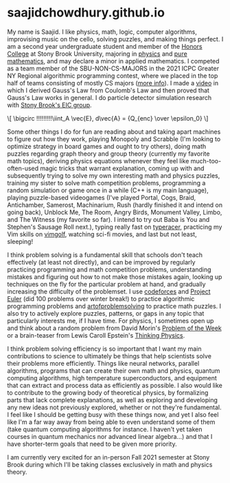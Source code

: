 # saajidchowdhury.github.io

My name is Saajid. I like physics, math, logic, computer algorithms, improvising music on the cello, solving puzzles, and making things perfect. I am a second year undergraduate student and member of the [Honors College](https://www.stonybrook.edu/honors-college/) at Stony Brook University, majoring in [physics](http://www.physics.sunysb.edu/Physics/) and [pure mathematics](http://www.math.stonybrook.edu/), and may declare a minor in applied mathematics. I competed as a team member of the SBU-NON-CS-MAJORS in the 2021 ICPC Greater NY Regional algorithmic programming contest, where we placed in the top half of teams consisting of mostly CS majors ([more info](https://www3.cs.stonybrook.edu/~compprog/20210413.html)). I made a [video](https://www.youtube.com/watch?v=-i67cFjaJRg) in which I derived Gauss's Law from Coulomb's Law and then proved that Gauss's Law works in general. I do particle detector simulation research with [Stony Brook's EIC group](https://www.stonybrook.edu/cfns/). 
<script type="text/javascript"
        src="https://cdnjs.cloudflare.com/ajax/libs/mathjax/2.7.0/MathJax.js?config=TeX-AMS_CHTML"></script>
\\[ \bigcirc \!\!\!\!\!\!\!\!\!\iint_A \vec{E}\, d\vec{A} = {Q_{enc} \over \epsilon_0} \\]

Some other things I do for fun are reading about and taking apart machines to figure out how they work, playing Monopoly and Scrabble (I'm looking to optimize strategy in board games and ought to try others), doing math puzzles regarding graph theory and group theory (currently my favorite math topics), deriving physics equations whenever they feel like much-too-often-used magic tricks that warrant explanation, coming up with and subsequently trying to solve my own interesting math and physics puzzles, training my sister to solve math competition problems, programming a random simulation or game once in a while (C++ is my main language), playing puzzle-based videogames (I've played Portal, Cogs, Braid, Antichamber, Samerost, Machinarium, Rush (hardly finished it and intend on going back), Unblock Me, The Room, Angry Birds, Monument Valley, Limbo, and The Witness (my favorite so far). I intend to try out Baba is You and Stephen's Sausage Roll next.), typing really fast on [typeracer](https://play.typeracer.com/), practicing my Vim skills on [vimgolf](https://www.vimgolf.com/), watching sci-fi movies, and last but not least, sleeping!

I think problem solving is a fundamental skill that schools don't teach effectively (at least not directly), and can be improved by regularly practicing programming and math competition problems, understanding mistakes and figuring out how to not make those mistakes again, looking up techniques on the fly for the particular problem at hand, and gradually increasing the difficulty of the problemset. I use [codeforces](https://codeforces.com/problemset?order=BY_SOLVED_DESC) and [Project Euler](https://projecteuler.net/) (did 100 problems over winter break!) to practice algorithmic programming problems and [artofproblemsolving](https://artofproblemsolving.com/wiki/index.php/AMC_12_Problems_and_Solutions) to practice math puzzles. I also try to actively explore puzzles, patterns, or gaps in any topic that particularly interests me, if I have time. For physics, I sometimes open up and think about a random problem from David Morin's [Problem of the Week](https://www.physics.harvard.edu/undergrad/problems) or a brain-teaser from Lewis Caroll Epstein's [Thinking Physics](https://www.goodreads.com/book/show/268266.Thinking_Physics).

I think problem solving efficiency is so important that I want my main contributions to science to ultimately be things that help scientists solve their problems more efficiently. Things like neural networks, parallel algorithms, programs that can create their own math and physics, quantum computing algorithms, high temperature superconductors, and equipment that can extract and process data as efficiently as possible. I also would like to contribute to the growing body of theoretical physics, by formalizing parts that lack complete explanations, as well as exploring and developing any new ideas not previously explored, whether or not they're fundamental. I feel like I should be getting busy with these things now, and yet I also feel like I'm a far way away from being able to even understand some of them (take quantum computing algorithms for instance. I haven't yet taken courses in quantum mechanics nor advanced linear algebra...) and that I have shorter-term goals that need to be given more priority. 

I am currently very excited for an in-person Fall 2021 semester at Stony Brook during which I'll be taking classes exclusively in math and physics theory.
